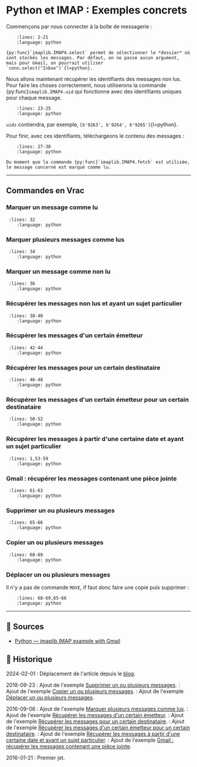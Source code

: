 # Python et IMAP : Exemples concrets

Commençons par nous connecter à la boîte de messagerie :

```{literalinclude} snippets/imap-exemples-concrets.py
    :lines: 2-21
    :language: python
```

```{tip}
{py:func}`imaplib.IMAP4.select` permet de sélectionner le *dossier* où sont stockés les messages. Par défaut, on ne passe aucun argument, mais pour Gmail, on pourrait utiliser `conn.select("Inbox")`{l=python}.
```

Nous allons maintenant récupérer les identifiants des messages non lus. Pour faire les choses correctement, nous utiliserons la commande {py:func}`imaplib.IMAP4.uid` qui fonctionne avec des identifiants uniques pour chaque message.

```{literalinclude} snippets/imap-exemples-concrets.py
    :lines: 23-25
    :language: python
```

`uids` contiendra, par exemple, `[b'9263', b'9264', b'9265']`{l=python}.

Pour finir, avec ces identifiants, téléchargeons le contenu des messages :

```{literalinclude} snippets/imap-exemples-concrets.py
    :lines: 27-30
    :language: python
```

```{attention}
Du moment que la commande {py:func}`imaplib.IMAP4.fetch` est utilisée, le message concerné est marqué comme lu.
```

---

## Commandes en Vrac

### Marquer un message comme lu

```{literalinclude} snippets/imap-exemples-concrets.py
 :lines: 32
    :language: python
```

### Marquer plusieurs messages comme lus

```{literalinclude} snippets/imap-exemples-concrets.py
 :lines: 34
    :language: python
```

### Marquer un message comme non lu

```{literalinclude} snippets/imap-exemples-concrets.py
 :lines: 36
    :language: python
```

### Récupérer les messages non lus et ayant un sujet particulier

```{literalinclude} snippets/imap-exemples-concrets.py
 :lines: 38-40
    :language: python
```

### Récupérer les messages d'un certain émetteur

```{literalinclude} snippets/imap-exemples-concrets.py
 :lines: 42-44
    :language: python
```

### Récupérer les messages pour un certain destinataire

```{literalinclude} snippets/imap-exemples-concrets.py
 :lines: 46-48
    :language: python
```

### Récupérer les messages d'un certain émetteur pour un certain destinataire

```{literalinclude} snippets/imap-exemples-concrets.py
 :lines: 50-52
    :language: python
```

### Récupérer les messages à partir d'une certaine date et ayant un sujet particulier

```{literalinclude} snippets/imap-exemples-concrets.py
 :lines: 1,53-59
    :language: python
```

### Gmail : récupérer les messages contenant une pièce jointe

```{literalinclude} snippets/imap-exemples-concrets.py
 :lines: 61-63
    :language: python
```

### Supprimer un ou plusieurs messages

```{literalinclude} snippets/imap-exemples-concrets.py
 :lines: 65-66
    :language: python
```

### Copier un ou plusieurs messages

```{literalinclude} snippets/imap-exemples-concrets.py
 :lines: 68-69
    :language: python
```

### Déplacer un ou plusieurs messages

Il n'y a pas de commande `MOVE`, if faut donc faire une copie puis supprimer :

```{literalinclude} snippets/imap-exemples-concrets.py
    :lines: 68-69,65-66
    :language: python
```

---

## 🎣 Sources

- [Python — imaplib IMAP example with Gmail](https://yuji.wordpress.com/2011/06/22/python-imaplib-imap-example-with-gmail/)

## 📜 Historique

2024-02-01
: Déplacement de l'article depuis le [blog](https://www.tiger-222.fr/?d=2016/01/21/16/35/09-imap-exemple-concret).

2018-09-23
: Ajout de l'exemple [Supprimer un ou plusieurs messages](#supprimer-un-ou-plusieurs-messages).
: Ajout de l'exemple [Copier un ou plusieurs messages](#copier-un-ou-plusieurs-messages).
: Ajout de l'exemple [Déplacer un ou plusieurs messages](#deplacer-un-ou-plusieurs-messages).

2016-09-06
: Ajout de l'exemple [Marquer plusieurs messages comme lus](#marquer-plusieurs-messages-comme-lus).
: Ajout de l'exemple [Récupérer les messages d'un certain émetteur](#recuperer-les-messages-d-un-certain-emetteur).
: Ajout de l'exemple [Récupérer les messages pour un certain destinataire](#recuperer-les-messages-pour-un-certain-destinataire).
: Ajout de l'exemple [Récupérer les messages d'un certain émetteur pour un certain destinataire](#recuperer-les-messages-d-un-certain-emetteur-pour-un-certain-destinataire).
: Ajout de l'exemple [Récupérer les messages à partir d'une certaine date et ayant un sujet particulier](#recuperer-les-messages-a-partir-d-une-certaine-date-et-ayant-un-sujet-particulier).
: Ajout de l'exemple [Gmail : récupérer les messages contenant une pièce jointe](#gmail-recuperer-les-messages-contenant-une-piece-jointe).

2016-01-21
: Premier jet.
